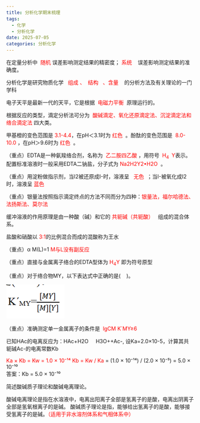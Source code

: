 ```yaml
---
title: 分析化学期末梳理
tags:
  - 化学
  - 分析化学
date: 2025-07-05
categories: 分析化学
---
```

在定量分析中  <font color="#ff0000">随机</font> 误差影响测定结果的精密度； <font color="#ff0000">系统</font>    误差影响测定结果的准确度。


分析化学是研究物质化学 <font color="#ff0000">  组成 、  结构   、含量  </font>  的分析方法及有关理论的一门学科


电子天平是最新一代的天平，它是根据  <font color="#ff0000">电磁力平衡</font>  原理运行的。

根据反应的类型，滴定分析法可分为 <font color="#ff0000"> 酸碱滴定、氧化还原滴定法、沉淀滴定法和络合滴定法</font> 四大类。


甲基橙的变色范围是 <font color="#ff0000">3.1-4.4</font>，在pH＜3.1时为 <font color="#ff0000">红色</font>  。酚酞的变色范围是 <font color="#ff0000"> 8.0-10.0 </font>，在pH＞9.6时为 <font color="#ff0000">红色</font>  。


（重点）EDTA是一种氨羧络合剂，名称为  <font color="#ff0000">乙二胺四乙酸</font> ，用符号<font color="#ff0000">  H<sub>4 </sub> Y</font>表示。配置标准溶液时一般采用EDTA二钠盐，分子式为 <font color="#ff0000">Na2H2Y2•H2O</font>  。


（重点）用淀粉做指示剂，当I2被还原成I-时，溶液呈   <font color="#ff0000">无色</font>  ；当I-被氧化成I2时，溶液呈 <font color="#ff0000">蓝色</font>


（重点）银量法按照指示滴定终点的方法不同而分为四种：<font color="#ff0000">银量法，福尔哈德法、法扬斯法、莫尔法</font>


缓冲溶液的作用原理是由一种酸（碱）和它的 <font color="#ff0000">共轭碱（共轭酸）</font>   组成的混合体系。


盐酸和硝酸以 <font color="#ff0000">3:1</font>的比例混合而成的混酸称为王水

（重点）α M(L)=1  <font color="#ff0000">M与L没有副反应</font>

（重点）直接与金属离子络合的EDTA型体为  <font color="#ff0000">H<sub>4</sub>Y</font> 即为符号原型



（重点）对于络合物MY，以下表达式中正确的是(    )。

![](../img/Pasted%20image%2020250707143349.png)

（重点）准确测定单一金属离子的条件是 <font color="#ff0000"> lgCM K´MY≥6</font>


已知HAc的电离反应为：HAc+H2O     H3O++Ac-, 设Ka=2.0×10-5，计算其共轭碱Ac-的电离常数Kb

<font color="#ff0000">Ka × Kb = Kw = 1.0 × 10⁻¹⁴  </font>
<font color="#ff0000">Kb = Kw / Ka</font> = (1.0 × 10⁻¹⁴) / (2.0 × 10⁻⁵) = 5.0 × 10⁻¹⁰  
答案：Kb = 5.0 × 10⁻¹⁰


简述酸碱质子理论和酸碱电离理论。

酸碱电离理论是指在水溶液中，电离出阳离子全部是氢离子的是酸，电离出阴离子全部是氢氧根离子的是碱。
酸碱质子理论是指，能够给出氢离子的是酸，能够接受氢离子的是碱。<font color="#ff0000">（适用于非水溶剂体系和气相体系中）</font>